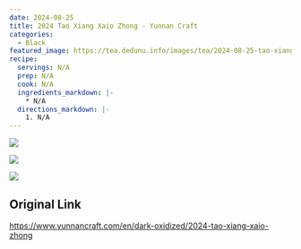 ```yaml
---
date: 2024-08-25
title: 2024 Tao Xiang Xaio Zhong - Yunnan Craft
categories:
  - Black
featured_image: https://tea.dedunu.info/images/tea/2024-08-25-tao-xiang-xaio-zhong-1.jpeg
recipe:
  servings: N/A
  prep: N/A
  cook: N/A
  ingredients_markdown: |-
    * N/A
  directions_markdown: |-
    1. N/A
---
```


![](https://tea.dedunu.info/images/tea/2024-08-25-tao-xiang-xaio-zhong-3.jpeg)

![](https://tea.dedunu.info/images/tea/2024-08-25-tao-xiang-xaio-zhong-4.jpeg)

![](https://tea.dedunu.info/images/tea/2024-08-25-tao-xiang-xaio-zhong-2.jpeg)

## Original Link

<https://www.yunnancraft.com/en/dark-oxidized/2024-tao-xiang-xaio-zhong>
